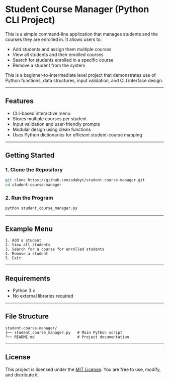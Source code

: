 # Student Course Manager (Python CLI Project)

This is a simple command-line application that manages students and the courses they are enrolled in. It allows users to:

- Add students and assign them multiple courses
- View all students and their enrolled courses
- Search for students enrolled in a specific course
- Remove a student from the system

This is a beginner-to-intermediate level project that demonstrates use of Python functions, data structures, input validation, and CLI interface design.

---

## Features

- CLI-based interactive menu
- Stores multiple courses per student
- Input validation and user-friendly prompts
- Modular design using clean functions
- Uses Python dictionaries for efficient student-course mapping

---

## Getting Started

### 1. Clone the Repository
```bash
git clone https://github.com/adabyt/student-course-manager.git
cd student-course-manager
```

### 2. Run the Program
```bash
python student_course_manager.py
```

---

## Example Menu

```plaintext
1. Add a student
2. View all students
3. Search for a course for enrolled students
4. Remove a student
5. Exit
```

---

## Requirements

- Python 3.x
- No external libraries required

---

## File Structure

```
student-course-manager/
├── student_course_manager.py   # Main Python script
└── README.md                   # Project documentation
```

---

## License

This project is licensed under the [MIT License](https://opensource.org/licenses/MIT). You are free to use, modify, and distribute it.
